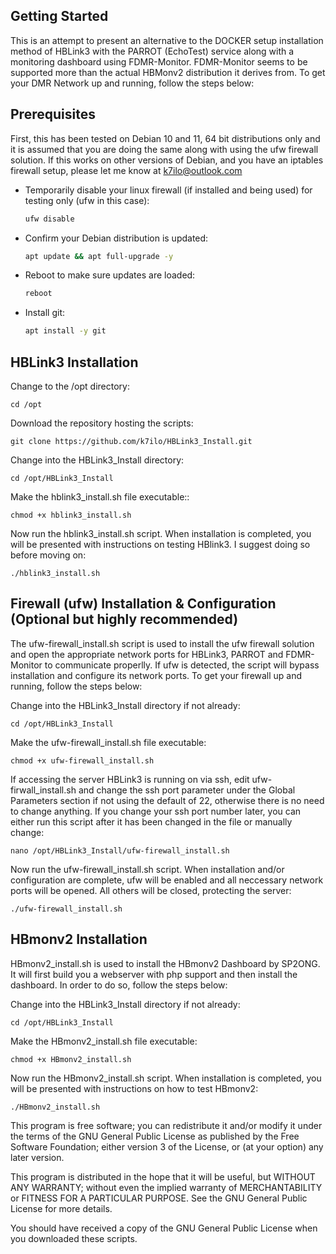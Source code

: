 ## Getting Started

This is an attempt to present an alternative to the DOCKER setup installation method of HBLink3 with the PARROT (EchoTest) service
along with a monitoring dashboard using FDMR-Monitor.  FDMR-Monitor seems to be supported more than the actual HBMonv2 distribution
it derives from. To get your DMR Network up and running, follow the steps below:


## Prerequisites

First, this has been tested on Debian 10 and 11, 64 bit distributions only and it is assumed that you are doing the same along with using
the ufw firewall solution. If this works on other versions of Debian, and you have an iptables firewall setup, please let me know at k7ilo@outlook.com

* Temporarily disable your linux firewall (if installed and being used) for testing only (ufw in this case):
  ```sh
  ufw disable
  ```
* Confirm your Debian distribution is updated:
  ```sh
  apt update && apt full-upgrade -y
  ```
* Reboot to make sure updates are loaded:
  ```sh
  reboot
  ```
* Install git:
  ```sh
  apt install -y git
  ```


## HBLink3 Installation

Change to the /opt directory:
```
cd /opt
```
Download the repository hosting the scripts:
```
git clone https://github.com/k7ilo/HBLink3_Install.git
```
Change into the HBLink3_Install directory:
```
cd /opt/HBLink3_Install
```
Make the hblink3_install.sh file executable::
```
chmod +x hblink3_install.sh
```
Now run the hblink3_install.sh script.  When installation is completed,
you will be presented with instructions on testing HBlink3.  I suggest
doing so before moving on:
```
./hblink3_install.sh
```


## Firewall (ufw) Installation & Configuration (Optional but highly recommended)

The ufw-firewall_install.sh script is used to install the ufw firewall solution and open the appropriate network ports
for HBLink3, PARROT and FDMR-Monitor to communicate properlly.  If ufw is detected, the script will bypass installation
and configure its network ports.
To get your firewall up and running, follow the steps below:

Change into the HBLink3_Install directory if not already:
```
cd /opt/HBLink3_Install
```
Make the ufw-firewall_install.sh file executable:
```
chmod +x ufw-firewall_install.sh
```
If accessing the server HBLink3 is running on via ssh, edit ufw-firwall_install.sh
and change the ssh port parameter under the Global Parameters section if not using the
default of 22, otherwise there is no need to change anything. If you change your ssh port
number later, you can either run this script after it has been changed in the file or 
manually change:
```
nano /opt/HBLink3_Install/ufw-firewall_install.sh
```
Now run the ufw-firewall_install.sh script. When installation and/or configuration are complete, ufw will
be enabled and all neccessary network ports will be opened. All others will be closed, protecting the server:
```
./ufw-firewall_install.sh
```

## HBmonv2 Installation

HBmonv2_install.sh is used to install the HBmonv2 Dashboard by SP2ONG.  It will first build you a webserver
with php support and then install the dashboard. In order to do so, follow the steps below:

Change into the HBLink3_Install directory if not already:
```
cd /opt/HBLink3_Install
```
Make the HBmonv2_install.sh file executable:
```
chmod +x HBmonv2_install.sh
```
Now run the HBmonv2_install.sh script.  When installation is completed,
you will be presented with instructions on how to test HBmonv2:
```
./HBmonv2_install.sh
```


 





This program is free software; you can redistribute it and/or modify it under the terms of the
GNU General Public License as published by the Free Software Foundation; either version 3 of the
License, or (at your option) any later version.

This program is distributed in the hope that it will be useful, but WITHOUT ANY WARRANTY; without
even the implied warranty of MERCHANTABILITY or FITNESS FOR A PARTICULAR PURPOSE. See the 
GNU General Public License for more details.

You should have received a copy of the GNU General Public License when you downloaded these scripts.
